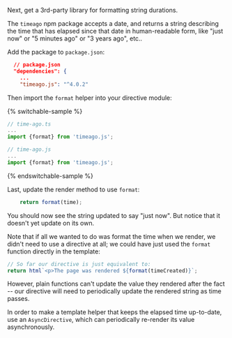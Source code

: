 Next, get a 3rd-party library for formatting string durations.

The `timeago` npm package accepts a date, and returns a string describing the
time that has elapsed since that date in human-readable form, like "just now" or
"5 minutes ago" or "3 years ago", etc..

Add the package to `package.json`:

```json
  // package.json
  "dependencies": {
    ...
    "timeago.js": "^4.0.2"
```

Then import the `format` helper into your directive module:

{% switchable-sample %}

```ts
// time-ago.ts
...
import {format} from 'timeago.js';
```

```js
// time-ago.js
...
import {format} from 'timeago.js';
```

{% endswitchable-sample %}

Last, update the render method to use `format`:

```ts
    return format(time);
```

You should now see the string updated to say "just now". But notice that it
doesn't yet update on its own.

<aside class="info">

Note that if all we wanted to do was format the time when we render, we didn't
need to use a directive at all; we could have just used the `format` function
directly in the template:

```ts
// So far our directive is just equivalent to:
return html`<p>The page was rendered ${format(timeCreated)}`;
```

However, plain functions can't update the value they rendered after the fact --
our directive will need to periodically update the rendered string as time
passes.

</aside>

In order to make a template helper that keeps the elapsed time up-to-date, use
an `AsyncDirective`, which can periodically re-render its value asynchronously.
